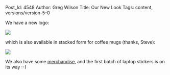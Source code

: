 Post_Id: 4548
Author: Greg Wilson
Title: Our New Look
Tags: content, versions/version-5-0

<p>We have a new logo:</p>
<p><img src="{{root_path}}/files/2012/02/logo.png" /></p>
<p>which is also available in stacked form for coffee mugs (thanks, Steve):</p>
<p><img src="{{root_path}}/files/2012/02/stacked-logo.png" /></p>
<p>We also have some <a href="http://www.cafepress.ca/swcarpentry">merchandise</a>, and the first batch of laptop stickers is on its way :-)</p>
